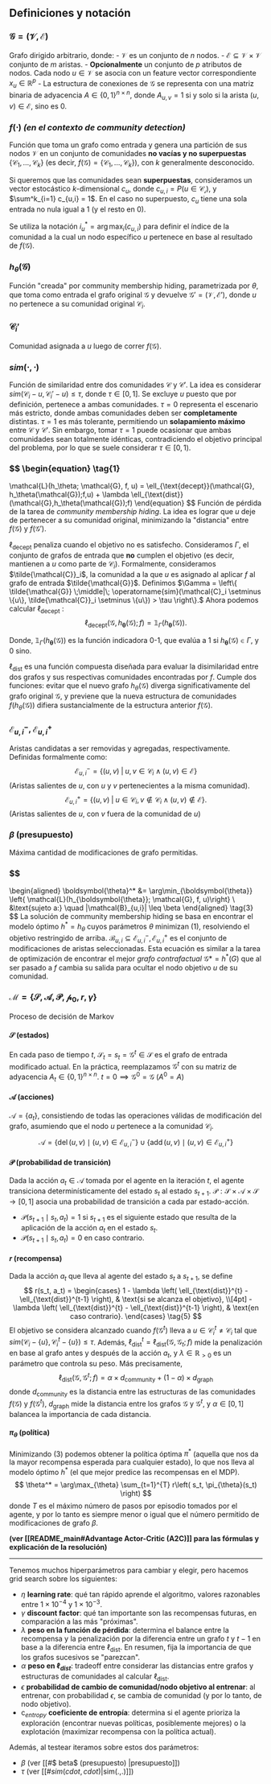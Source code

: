 ## Definiciones y notación
### $\mathcal{G} = (\mathcal{V}, \mathcal{E})$
Grafo dirigido arbitrario, donde:
	- $\mathcal{V}$ es un conjunto de $n$ nodos.
	- $\mathcal{E} \subseteq \mathcal{V} \times \mathcal{V}$ conjunto de $m$ aristas.
	- **Opcionalmente** un conjunto de $p$ atributos de nodos.
	  Cada nodo $u \in \mathcal{V}$ se asocia con un feature vector correspondiente $x_u \in \mathbb{R}^p$
	- La estructura de conexiones de $\mathcal{G}$ se representa con una matriz binaria de adyacencia $A \in \{0, 1\}^{n \times n}$, donde $A_{u,v} = 1$ si y solo si la arista $(u, v) \in \mathcal{E}$, sino es $0$.

### $f(\cdot)$ *(en el contexto de community detection)*
Función que toma un grafo como entrada y genera una partición de sus nodos $\mathcal{V}$ en un conjunto de comunidades **no vacías y no superpuestas** $\{\mathcal{C}_1,\ldots, \mathcal{C}_k\}$ (es decir, $f(\mathcal{G}) = \{\mathcal{C}_1,\ldots, \mathcal{C}_k\}$), con $k$ generalmente desconocido.
  
Si queremos que las comunidades sean **superpuestas**, consideramos un vector estocástico $k$-dimensional $c_u$, donde $c_{u,i} = P(u \in \mathcal{C_i})$, y $\sum^k_{i=1} c_{u,i} = 1$. En el caso no superpuesto, $c_u$ tiene una sola entrada no nula igual a $1$ (y el resto en $0$).

Se utiliza la notación $i^*_u = \arg \max_i(c_{u,i})$ para definir el índice de la comunidad a la cual un nodo específico $u$ pertenece en base al resultado de $f(\mathcal{G})$.
### $h_{\theta}(\mathcal{G})$ 
Función "creada" por community membership hiding, parametrizada por $\theta$, que toma como entrada el grafo original $\mathcal{G}$ y devuelve $\mathcal{G}' = (\mathcal{V}, \mathcal{E}')$, donde $u$ no pertenece a su comunidad original $\mathcal{C}_i$.

### $\mathcal{C}_i'$
Comunidad asignada a $u$ luego de correr $f(\mathcal{G})$.

### $sim(\cdot, \cdot)$
Función de similaridad entre dos comunidades $\mathcal{C}$ y  $\mathcal{C}'$. 
La idea es considerar $sim(\mathcal{C}_i - u, \mathcal{C}_i' - u) \leq \tau$, donde $\tau \in [0, 1]$. Se excluye $u$ puesto que por definición, pertenece a ambas comunidades. $\tau = 0$ representa el escenario más estricto, donde ambas comunidades deben ser **completamente** distintas. $\tau = 1$ es más tolerante, permitiendo un **solapamiento máximo** entre $\mathcal{C}$ y $\mathcal{C}'$. Sin embargo, tomar $\tau = 1$ puede ocasionar que ambas comunidades sean totalmente idénticas, contradiciendo el objetivo principal del problema, por lo que se suele considerar $\tau \in [0,1)$.

### $$ \begin{equation} \tag{1}
  \mathcal{L}(h_\theta; \mathcal{G}, f, u) = \ell_{\text{decept}}(\mathcal{G}, h_\theta(\mathcal{G});f,u) + \lambda \ell_{\text{dist}}(\mathcal{G},h_\theta(\mathcal{G});f)
  \end{equation} $$
Función de pérdida de la tarea de *community membership hiding*. La idea es lograr que $u$ deje de pertenecer a su comunidad original, minimizando la "distancia" entre $f(\mathcal{G})$ y $f(\mathcal{G}')$.

$\ell_{\text{decept}}$ penaliza cuando el objetivo no es satisfecho. Consideramos $\Gamma$, el conjunto de grafos de entrada que **no** cumplen el objetivo (es decir, mantienen a $u$ como parte de $\mathcal{C}_i$). Formalmente, consideramos $\tilde{\mathcal{C}}_i$, la comunidad a la que $u$ es asignado al aplicar $f$ al grafo de entrada $\tilde{\mathcal{G}}$. 
Definimos $\Gamma = \left\{ \tilde{\mathcal{G}} \;\middle|\; \operatorname{sim}(\mathcal{C}_i \setminus \{u\}, \tilde{\mathcal{C}}_i \setminus \{u\}) > \tau \right\}.$
Ahora podemos calcular $\ell_{\text{decept}}$ :
$$
\ell_{\text{decept}}(\mathcal{G}, h_\boldsymbol{\theta}(\mathcal{G}); f) = \mathbb{1}_{\Gamma}(h_\boldsymbol{\theta}(\mathcal{G})). \tag{2}
$$

Donde, $\mathbb{1}_{\Gamma}(h_\boldsymbol{\theta}(\mathcal{G}))$ es la función indicadora 0-1, que evalúa a 1 si $h_\boldsymbol{\theta}(\mathcal{G}) \in \Gamma$, y 0 sino.

 $\ell_{\text{dist}}$ es una función compuesta diseñada para evaluar la disimilaridad entre dos grafos y sus respectivas comunidades encontradas por $f$. Cumple dos funciones: evitar que el nuevo grafo $h_\theta(\mathcal{G})$ diverga significativamente del grafo original $\mathcal{G}$, y previene que la nueva estructura de comunidades $f(h_\theta(\mathcal{G}))$ difiera sustancialmente de la estructura anterior $f(\mathcal{G})$.

### $\mathcal{E}^-_{u,i}$, $\mathcal{E}^+_{u,i}$
Aristas candidatas a ser removidas y agregadas, respectivamente. Definidas formalmente como:
$$
\mathcal{E}^{-}_{u,i} = \left\{ (u, v) \;\middle|\; u, v \in \mathcal{C}_i \wedge (u, v) \in \mathcal{E} \right\}
$$
(Aristas salientes de $u$, con $u$ y $v$ pertenecientes a la misma comunidad).
$$
\mathcal{E}^{+}_{u,i} = \left\{ (u, v) \;\middle|\; u \in \mathcal{C}_i,\, v \notin \mathcal{C}_i \wedge (u, v) \notin \mathcal{E} \right\}.
$$
(Aristas salientes de $u$, con $v$ fuera de la comunidad de $u$)

### $\beta$  (presupuesto)
Máxima cantidad de modificaciones de grafo permitidas.
### $$
\begin{aligned}
\boldsymbol{\theta}^* &= \arg\min_{\boldsymbol{\theta}} \left\{ \mathcal{L}(h_{\boldsymbol{\theta}}; \mathcal{G}, f, u)\right\} \\
&\text{sujeto a:} \quad |\mathcal{B}_{u,i}| \leq \beta
\end{aligned} \tag{3}
$$
La solución de community membership hiding se basa en encontrar el modelo óptimo $h^* = h_\theta$ cuyos parámetros $\theta$ minimizan $(1)$, resolviendo el objetivo restringido de arriba.
$\mathcal{B}_{u,i} \subseteq  \mathcal{E}^-_{u,i}, \mathcal{E}^+_{u,i}$ es el conjunto de modificaciones de aristas seleccionadas.
Esta ecuación es similar a la tarea de optimización de encontrar el mejor *grafo contrafactual* $\mathcal{G}* = h^*(G)$ que al ser pasado a $f$ cambia su salida para ocultar el nodo objetivo $u$ de su comunidad.

### $\mathcal{M} = \{ \mathcal{S}, \mathcal{A}, \mathcal{P}, \mathcal{p}_0, r, \gamma \}$ 
Proceso de decisión de Markov
#### $\mathcal{S}$ (estados)
En cada paso de tiempo $t$, $\mathcal{S}_t = s_t = \mathcal{G}^t \in \mathcal{S}$ es el grafo de entrada modificado actual.
En la práctica, reemplazamos $\mathcal{G}^t$ con su matriz de adyacencia $A_t \in \{0,1\}^{n \times n}$. $t = 0 \implies \mathcal{G}^0 = \mathcal{G} \; (A^0 = A)$ 

#### $\mathcal{A}$ (acciones)
$\mathcal{A} = \{a_t\}$, consistiendo de todas las operaciones válidas de modificación del grafo, asumiendo que el nodo $u$ pertenece a la comunidad $\mathcal{C}_i$.
$$
\mathcal{A} = \{ \operatorname{del}(u, v) \mid (u, v) \in \mathcal{E}^-_{u,i} \} \cup \{ \operatorname{add}(u, v) \mid (u, v) \in \mathcal{E}^+_{u,i} \} \tag{4}
$$
#### $\mathcal{P}$ (probabilidad de transición)
Dada la acción $a_t \in \mathcal{A}$ tomada por el agente en la iteración $t$, el agente transiciona determinísticamente del estado $s_t$ al estado $s_{t+1}$.
$\mathcal{P} : \mathcal{S} \times \mathcal{A} \times \mathcal{S} \rightarrow [0,1]$ asocia una probabilidad de transición a cada par estado-acción.
- $\mathcal{P}(s_{t+1} \mid s_t, a_t) = 1$ si $s_{t+1}$ es el siguiente estado que resulta de la aplicación de la acción $a_t$ en el estado $s_t$.
- $\mathcal{P}(s_{t+1} \mid s_t, a_t) = 0$ en caso contrario.

#### $r$ (recompensa)
Dada la acción $a_t$ que lleva al agente del estado $s_t$ a $s_{t+1}$, se define
$$
r(s_t, a_t) =
\begin{cases}
1 - \lambda \left( \ell_{\text{dist}}^{t} - \ell_{\text{dist}}^{t-1} \right), & \text{si se alcanza el objetivo}, \\[4pt]
-\lambda \left( \ell_{\text{dist}}^{t} - \ell_{\text{dist}}^{t-1} \right), & \text{en caso contrario}.
\end{cases} \tag{5}
$$
El objetivo se considera alcanzado cuando $f(\mathcal{G}^t)$ lleva a $u \in \mathcal{C}^t_i \neq \mathcal{C}_i$ tal que $sim(\mathcal{C}_i - \{u\}, \mathcal{C}^t_i-\{u\}) \leq \tau$. Además, $\ell_{\text{dist}}^{t} = \ell_{\text{dist}}\left( \mathcal{G}, \mathcal{G}_{t} ; f \right)$ mide la penalización en base al grafo antes y después de la acción $a_t$, y $\lambda \in \mathbb{R}_{>0}$ es un parámetro que controla su peso.
Más precisamente,
$$
\ell_{\text{dist}}(\mathcal{G}, \mathcal{G}^{t} ; f)
= \alpha \times d_{\text{community}} + (1 - \alpha) \times d_{\text{graph}} \tag{6}
$$
donde $d_{\text{community}}$ es la distancia entre las estructuras de las comunidades $f(\mathcal{G})$ y $f(\mathcal{G}^t)$, $d_\text{graph}$ mide la distancia entre los grafos $\mathcal{G}$ y $\mathcal{G}^t$, y $\alpha \in [0,1]$ balancea la importancia de cada distancia.

#### $\pi_\theta$ (política)
Minimizando $(3)$ podemos obtener la política óptima $\pi^*$ (aquella que nos da la mayor recompensa esperada para cualquier estado), lo que nos lleva al modelo óptimo $h^*$ (el que mejor predice las recompensas en el MDP).
$$
\theta^* = \arg\max_{\theta} \sum_{t=1}^{T} r\left( s_t, \pi_{\theta}(s_t) \right)
$$
donde $T$ es el máximo número de pasos por episodio tomados por el agente, y por lo tanto es siempre menor o igual que el número permitido de modificaciones de grafo $\beta$.

**(ver [[README_main#Advantage Actor-Critic (A2C)]] para las fórmulas y explicación de la resolución)**

---

Tenemos muchos hiperparámetros para cambiar y elegir, pero hacemos grid search sobre los siguientes:
- $\eta$ **learning rate**: qué tan rápido aprende el algoritmo, valores razonables entre $1 \times 10^{-4}$ y $1 \times 10^{-3}$.
- $\gamma$ **discount factor**: qué tan importante son las recompensas futuras, en comparación a las más "próximas".
- $\lambda$ **peso en la función de pérdida**: determina el balance entre la recompensa y la penalización por la diferencia entre un grafo $t$ y $t-1$ en base a la diferencia entre $\ell_\text{dist}$. En resumen, fija la importancia de que los grafos sucesivos se "parezcan".
- $\alpha$ **peso en $\ell_{dist}$**: tradeoff entre considerar las distancias entre grafos y estructuras de comunidades al calcular $\ell_\text{dist}$.
- $\epsilon$ **probabilidad de cambio de comunidad/nodo objetivo al entrenar**: al entrenar, con probabilidad $\epsilon$, se cambia de comunidad (y por lo tanto, de nodo objetivo).
- $\mathrm{c}_{entropy}$ **coeficiente de entropía**: determina si el agente prioriza la exploración (encontrar nuevas políticas, posiblemente mejores) o la explotación (maximizar recompensa con la política actual). 

Además, al testear iteramos sobre estos dos parámetros:
- $\beta$ (ver [[#$ beta$ (presupuesto) |presupuesto]])
- $\tau$ (ver [[#$sim( cdot, cdot)$|sim(.,.)]])